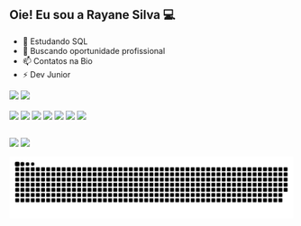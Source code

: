 ## Oie! Eu sou a Rayane Silva 💻

- 🌱 Estudando SQL
- 👯 Buscando oportunidade profissional
- 📫 Contatos na Bio
- ⚡ Dev Junior

<div>
  <img height="180em" src="https://github-readme-stats.vercel.app/api?username=rayane-ms&show_icons=true&theme=ayu-mirage&hide=stars,issues,contribs&)"/>
  <img height="180em" src="https://github-readme-stats.vercel.app/api/top-langs/?username=rayane-ms&theme=ayu-mirage&)"/>
</div>

<div style="display: inline_block"><br>
  
  <img src="https://cdn.jsdelivr.net/gh/devicons/devicon@latest/icons/html5/html5-original.svg" />
  <img src="https://cdn.jsdelivr.net/gh/devicons/devicon@latest/icons/css3/css3-original.svg" />
  <img src="https://cdn.jsdelivr.net/gh/devicons/devicon@latest/icons/javascript/javascript-original.svg" />
  <img src="https://cdn.jsdelivr.net/gh/devicons/devicon@latest/icons/azuresqldatabase/azuresqldatabase-original.svg" />
  <img src="https://cdn.jsdelivr.net/gh/devicons/devicon@latest/icons/react/react-original.svg" />
  <img src="https://cdn.jsdelivr.net/gh/devicons/devicon@latest/icons/java/java-original.svg" />
  <img src="https://cdn.jsdelivr.net/gh/devicons/devicon@latest/icons/python/python-original.svg" />
          
  
</div>

##

<div>
  
  <a href="https://www.linkedin.com/in/rayane-msilva/" target="_blank"><img src="https://img.shields.io/badge/LinkedIn-0077B5?style=for-the-badge&logo=linkedin&logoColor=white"/></a>
  <a href="rayane.moreirades@gmail.com" target="_blank"><img src="	https://img.shields.io/badge/Gmail-D14836?style=for-the-badge&logo=gmail&logoColor=white"/></a>
  
</div>

<picture>
  <source media="(prefers-color-scheme: dark)" srcset="https://raw.githubusercontent.com/rayane-ms/rayane-ms/output/github-contribution-grid-snake-dark.svg">
  <source media="(prefers-color-scheme: light)" srcset="https://raw.githubusercontent.com/rayane-ms/rayane-ms/output/github-contribution-grid-snake.svg">
  <img alt="github contribution grid snake animation" src="https://raw.githubusercontent.com/rayane-ms/rayane-ms/output/github-contribution-grid-snake.svg">
</picture>
